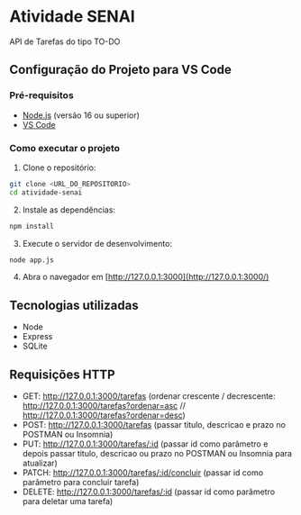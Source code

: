 
# Atividade SENAI

API de Tarefas do tipo TO-DO

## Configuração do Projeto para VS Code

### Pré-requisitos

- [Node.js](https://nodejs.org/) (versão 16 ou superior)
- [VS Code](https://code.visualstudio.com/download)

### Como executar o projeto

1. Clone o repositório:
```bash
git clone <URL_DO_REPOSITORIO>
cd atividade-senai
```

2. Instale as dependências:
```bash
npm install
```

3. Execute o servidor de desenvolvimento:
```bash
node app.js
```

4. Abra o navegador em [http://127.0.0.1:3000](http://127.0.0.1:3000/)


## Tecnologias utilizadas

- Node
- Express
- SQLite


## Requisições HTTP

- GET: http://127.0.0.1:3000/tarefas (ordenar crescente / decrescente: http://127.0.0.1:3000/tarefas?ordenar=asc // http://127.0.0.1:3000/tarefas?ordenar=desc)
- POST: http://127.0.0.1:3000/tarefas (passar titulo, descricao e prazo no POSTMAN ou Insomnia)
- PUT: http://127.0.0.1:3000/tarefas/:id (passar id como parâmetro e depois passar titulo, descricao ou prazo no POSTMAN ou Insomnia para atualizar)
- PATCH: http://127.0.0.1:3000/tarefas/:id/concluir (passar id como parâmetro para concluir tarefa)
- DELETE: http://127.0.0.1:3000/tarefas/:id (passar id como parâmetro para deletar uma tarefa)
